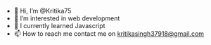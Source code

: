- 👋 Hi, I’m @Kritika75
- 👀 I’m interested in web development 
- 🌱 I currently learned Javascript 
- 📫 How to reach me contact me on kritikasingh37918@gmail.com

<!---
Kritika75/Kritika75 is a ✨ special ✨ repository because its `README.md` (this file) appears on your GitHub profile.
You can click the Preview link to take a look at your changes.
--->
